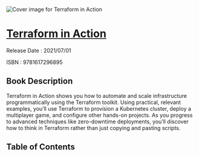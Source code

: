 ![Cover image for Terraform in Action](https://imgdetail.ebookreading.net/cover/cover/202109/EB9781617296895.jpg)

[Terraform in Action](https://ebookreading.net/view/book/Terraform+in+Action-EB9781617296895_1.html "Terraform in Action")
====================================================================================================================

Release Date : 2021/07/01

ISBN : 9781617296895

Book Description
-----------------

Terraform in Action shows you how to automate and scale infrastructure programmatically using the Terraform toolkit. Using practical, relevant examples, you’ll use Terraform to provision a Kubernetes cluster, deploy a multiplayer game, and configure other hands-on projects. As you progress to advanced techniques like zero-downtime deployments, you’ll discover how to think in Terraform rather than just copying and pasting scripts.
  
  

Table of Contents
-----------------

